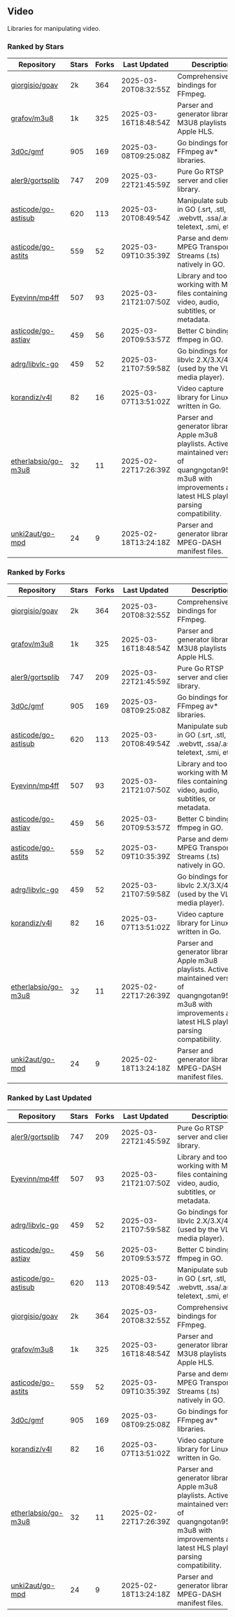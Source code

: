 ## Video

Libraries for manipulating video.

### Ranked by Stars

| Repository | Stars | Forks | Last Updated | Description | 
|------------|-------|-------|--------------|-------------|
| [giorgisio/goav](https://github.com/giorgisio/goav) | 2k | 364 | 2025-03-20T08:32:55Z |  Comprehensive Go bindings for FFmpeg. |
| [grafov/m3u8](https://github.com/grafov/m3u8) | 1k | 325 | 2025-03-16T18:48:54Z |  Parser and generator library of M3U8 playlists for Apple HLS. |
| [3d0c/gmf](https://github.com/3d0c/gmf) | 905 | 169 | 2025-03-08T09:25:08Z |  Go bindings for FFmpeg av\* libraries. |
| [aler9/gortsplib](https://github.com/aler9/gortsplib) | 747 | 209 | 2025-03-22T21:45:59Z |  Pure Go RTSP server and client library. |
| [asticode/go-astisub](https://github.com/asticode/go-astisub) | 620 | 113 | 2025-03-20T08:49:54Z |  Manipulate subtitles in GO (.srt, .stl, .ttml, .webvtt, .ssa/.ass, teletext, .smi, etc.). |
| [asticode/go-astits](https://github.com/asticode/go-astits) | 559 | 52 | 2025-03-09T10:35:39Z |  Parse and demux MPEG Transport Streams (.ts) natively in GO. |
| [Eyevinn/mp4ff](https://github.com/Eyevinn/mp4ff) | 507 | 93 | 2025-03-21T21:07:50Z |  Library and tools for working with MP4 files containing video, audio, subtitles, or metadata. |
| [asticode/go-astiav](https://github.com/asticode/go-astiav) | 459 | 56 | 2025-03-20T09:53:57Z |  Better C bindings for ffmpeg in GO. |
| [adrg/libvlc-go](https://github.com/adrg/libvlc-go) | 459 | 52 | 2025-03-21T07:59:58Z |  Go bindings for libvlc 2.X/3.X/4.X (used by the VLC media player). |
| [korandiz/v4l](https://github.com/korandiz/v4l) | 82 | 16 | 2025-03-07T13:51:02Z |  Video capture library for Linux, written in Go. |
| [etherlabsio/go-m3u8](https://github.com/etherlabsio/go-m3u8) | 32 | 11 | 2025-02-22T17:26:39Z |  Parser and generator library for Apple m3u8 playlists. Actively maintained version of quangngotan95/go-m3u8 with improvements and latest HLS playlist parsing compatibility. |
| [unki2aut/go-mpd](https://github.com/unki2aut/go-mpd) | 24 | 9 | 2025-02-18T13:24:18Z |  Parser and generator library for MPEG-DASH manifest files. |

### Ranked by Forks

| Repository | Stars | Forks | Last Updated | Description | 
|------------|-------|-------|--------------|-------------|
| [giorgisio/goav](https://github.com/giorgisio/goav) | 2k | 364 | 2025-03-20T08:32:55Z |  Comprehensive Go bindings for FFmpeg. |
| [grafov/m3u8](https://github.com/grafov/m3u8) | 1k | 325 | 2025-03-16T18:48:54Z |  Parser and generator library of M3U8 playlists for Apple HLS. |
| [aler9/gortsplib](https://github.com/aler9/gortsplib) | 747 | 209 | 2025-03-22T21:45:59Z |  Pure Go RTSP server and client library. |
| [3d0c/gmf](https://github.com/3d0c/gmf) | 905 | 169 | 2025-03-08T09:25:08Z |  Go bindings for FFmpeg av\* libraries. |
| [asticode/go-astisub](https://github.com/asticode/go-astisub) | 620 | 113 | 2025-03-20T08:49:54Z |  Manipulate subtitles in GO (.srt, .stl, .ttml, .webvtt, .ssa/.ass, teletext, .smi, etc.). |
| [Eyevinn/mp4ff](https://github.com/Eyevinn/mp4ff) | 507 | 93 | 2025-03-21T21:07:50Z |  Library and tools for working with MP4 files containing video, audio, subtitles, or metadata. |
| [asticode/go-astiav](https://github.com/asticode/go-astiav) | 459 | 56 | 2025-03-20T09:53:57Z |  Better C bindings for ffmpeg in GO. |
| [asticode/go-astits](https://github.com/asticode/go-astits) | 559 | 52 | 2025-03-09T10:35:39Z |  Parse and demux MPEG Transport Streams (.ts) natively in GO. |
| [adrg/libvlc-go](https://github.com/adrg/libvlc-go) | 459 | 52 | 2025-03-21T07:59:58Z |  Go bindings for libvlc 2.X/3.X/4.X (used by the VLC media player). |
| [korandiz/v4l](https://github.com/korandiz/v4l) | 82 | 16 | 2025-03-07T13:51:02Z |  Video capture library for Linux, written in Go. |
| [etherlabsio/go-m3u8](https://github.com/etherlabsio/go-m3u8) | 32 | 11 | 2025-02-22T17:26:39Z |  Parser and generator library for Apple m3u8 playlists. Actively maintained version of quangngotan95/go-m3u8 with improvements and latest HLS playlist parsing compatibility. |
| [unki2aut/go-mpd](https://github.com/unki2aut/go-mpd) | 24 | 9 | 2025-02-18T13:24:18Z |  Parser and generator library for MPEG-DASH manifest files. |

### Ranked by Last Updated

| Repository | Stars | Forks | Last Updated | Description | 
|------------|-------|-------|--------------|-------------|
| [aler9/gortsplib](https://github.com/aler9/gortsplib) | 747 | 209 | 2025-03-22T21:45:59Z |  Pure Go RTSP server and client library. |
| [Eyevinn/mp4ff](https://github.com/Eyevinn/mp4ff) | 507 | 93 | 2025-03-21T21:07:50Z |  Library and tools for working with MP4 files containing video, audio, subtitles, or metadata. |
| [adrg/libvlc-go](https://github.com/adrg/libvlc-go) | 459 | 52 | 2025-03-21T07:59:58Z |  Go bindings for libvlc 2.X/3.X/4.X (used by the VLC media player). |
| [asticode/go-astiav](https://github.com/asticode/go-astiav) | 459 | 56 | 2025-03-20T09:53:57Z |  Better C bindings for ffmpeg in GO. |
| [asticode/go-astisub](https://github.com/asticode/go-astisub) | 620 | 113 | 2025-03-20T08:49:54Z |  Manipulate subtitles in GO (.srt, .stl, .ttml, .webvtt, .ssa/.ass, teletext, .smi, etc.). |
| [giorgisio/goav](https://github.com/giorgisio/goav) | 2k | 364 | 2025-03-20T08:32:55Z |  Comprehensive Go bindings for FFmpeg. |
| [grafov/m3u8](https://github.com/grafov/m3u8) | 1k | 325 | 2025-03-16T18:48:54Z |  Parser and generator library of M3U8 playlists for Apple HLS. |
| [asticode/go-astits](https://github.com/asticode/go-astits) | 559 | 52 | 2025-03-09T10:35:39Z |  Parse and demux MPEG Transport Streams (.ts) natively in GO. |
| [3d0c/gmf](https://github.com/3d0c/gmf) | 905 | 169 | 2025-03-08T09:25:08Z |  Go bindings for FFmpeg av\* libraries. |
| [korandiz/v4l](https://github.com/korandiz/v4l) | 82 | 16 | 2025-03-07T13:51:02Z |  Video capture library for Linux, written in Go. |
| [etherlabsio/go-m3u8](https://github.com/etherlabsio/go-m3u8) | 32 | 11 | 2025-02-22T17:26:39Z |  Parser and generator library for Apple m3u8 playlists. Actively maintained version of quangngotan95/go-m3u8 with improvements and latest HLS playlist parsing compatibility. |
| [unki2aut/go-mpd](https://github.com/unki2aut/go-mpd) | 24 | 9 | 2025-02-18T13:24:18Z |  Parser and generator library for MPEG-DASH manifest files. |

